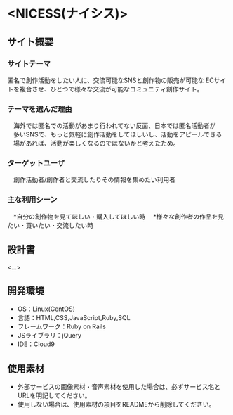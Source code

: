 # <NICESS(ナイシス)>

## サイト概要
### サイトテーマ
  匿名で創作活動をしたい人に、交流可能なSNSと創作物の販売が可能な
  ECサイトを複合させ、ひとつで様々な交流が可能なコミュニティ創作サイト。

### テーマを選んだ理由
　海外では匿名での活動があまり行われてない反面、日本では匿名活動者が
　多いSNSで、もっと気軽に創作活動をしてほしいし、活動をアピールできる
　場があれば、活動が楽しくなるのではないかと考えたため。

### ターゲットユーザ
　創作活動者/創作者と交流したりその情報を集めたい利用者

### 主な利用シーン
　*自分の創作物を見てほしい・購入してほしい時
　*様々な創作者の作品を見たい・買いたい・交流したい時

## 設計書
<...>

## 開発環境
- OS：Linux(CentOS)
- 言語：HTML,CSS,JavaScript,Ruby,SQL
- フレームワーク：Ruby on Rails
- JSライブラリ：jQuery
- IDE：Cloud9

## 使用素材
- 外部サービスの画像素材・音声素材を使用した場合は、必ずサービス名とURLを明記してください。
- 使用しない場合は、使用素材の項目をREADMEから削除してください。